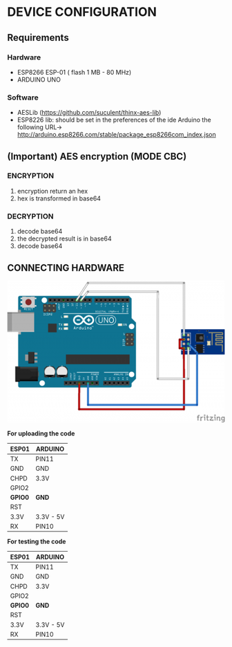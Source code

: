 # DEVICE CONFIGURATION
## Requirements

### Hardware
- ESP8266 ESP-01 ( flash 1 MB - 80 MHz)
- ARDUINO UNO

### Software
- AESLib (https://github.com/suculent/thinx-aes-lib)
- ESP8226 lib: should be set in the preferences of the ide Arduino the following URL-> http://arduino.esp8266.com/stable/package_esp8266com_index.json

## (Important) AES encryption (MODE CBC)
### ENCRYPTION
1. encryption return an hex
2. hex is transformed in base64

### DECRYPTION
1. decode base64
2. the decrypted result is in base64
3. decode base64

## CONNECTING HARDWARE

<img src="../images/esp8226-programming.png" />

**For uploading the code**

|  ESP01          |  ARDUINO         |
|-----------------|------------------|
|  TX             |  PIN11           |
|  GND            |  GND             |
|  CHPD           |  3.3V            |
|  GPIO2          |                  |
|  **GPIO0**      |  **GND**         | 
|  RST	          |                  |
|  3.3V           |	 3.3V - 5V       |
|  RX             |	 PIN10           |

**For testing the code**

|  ESP01          |  ARDUINO         |
|-----------------|------------------|
|  TX             |  PIN11           |
|  GND            |  GND             |
|  CHPD           |  3.3V            |
|  GPIO2          |                  |
|  **GPIO0**      |  **GND**         | 
|  RST	          |                  |
|  3.3V           |	 3.3V - 5V       |
|  RX             |	 PIN10           |